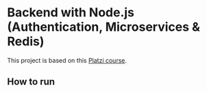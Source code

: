 # Backend with Node.js (Authentication, Microservices & Redis)

This project is based on this [Platzi course](https://platzi.com/clases/nodejs-microservicios/).

## How to run
